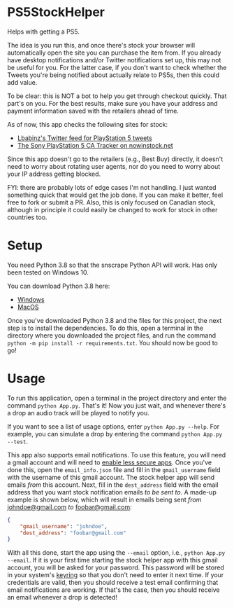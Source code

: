 # PS5StockHelper
Helps with getting a PS5.

The idea is you run this, and once there's stock your browser will automatically open the site you can purchase the item from. If you already have desktop notifications and/or Twitter notifications set up, this may not be useful for you. For the latter case, if you don't want to check whether the Tweets you're being notified about actually relate to PS5s, then this could add value.

To be clear: this is NOT a bot to help you get through checkout quickly. That part's on you. For the best results, make sure you have your address and payment information saved with the retailers ahead of time.

As of now, this app checks the following sites for stock:
- [Lbabinz's Twitter feed for PlayStation 5 tweets](https://twitter.com/Lbabinz)
- [The Sony PlayStation 5 CA Tracker on nowinstock.net](https://www.nowinstock.net/ca/videogaming/consoles/sonyps5/)

Since this app doesn't go to the retailers (e.g., Best Buy) directly, it doesn't need to worry about rotating user agents, nor do you need to worry about your IP address getting blocked.

FYI: there are probably lots of edge cases I'm not handling. I just wanted something quick that would get the job done. If you can make it better, feel free to fork or submit a PR. Also, this is only focused on Canadian stock, although in principle it could easily be changed to work for stock in other countries too.

# Setup
You need Python 3.8 so that the snscrape Python API will work. Has only been tested on Windows 10.

You can download Python 3.8 here:
- [Windows](https://www.python.org/getit/windows/)
- [MacOS](https://www.python.org/downloads/macos/)

Once you've downloaded Python 3.8 and the files for this project, the next step is to install the dependencies. To do this, open a terminal in the directory where you downloaded the project files, and run the command `python -m pip install -r requirements.txt`. You should now be good to go!

# Usage
To run this application, open a terminal in the project directory and enter the command `python App.py`. That's it! Now you just wait, and whenever there's a drop an audio track will be played to notify you.

If you want to see a list of usage options, enter `python App.py --help`. For example, you can simulate a drop by entering the command `python App.py --test`.

This app also supports email notifications. To use this feature, you will need a gmail account and will need to [enable less secure apps](https://support.google.com/accounts/answer/6010255?hl=en). Once you've done this, open the `email_info.json` file and fill in the `gmail_username` field with the username of this gmail account. The stock helper app will send emails _from_ this account. Next, fill in the `dest_address` field with the email address that you want stock notification emails _to be sent to_. A made-up example is shown below, which will result in emails being sent _from_ johndoe@gmail.com _to_ foobar@gmail.com:
```json
{
	"gmail_username": "johndoe",
	"dest_address": "foobar@gmail.com"
}
```

With all this done, start the app using the `--email` option, i.e., `python App.py --email`. If it is your first time starting the stock helper app with this gmail account, you will be asked for your password. This password will be stored in your system's [keyring](https://pypi.org/project/keyring/) so that you don't need to enter it next time. If your credentials are valid, then you should receive a test email confirming that email notifications are working. If that's the case, then you should receive an email whenever a drop is detected!
